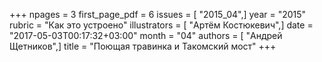 +++
npages = 3
first_page_pdf = 6
issues = [ "2015_04",]
year = "2015"
rubric = "Как это устроено"
illustrators = [ "Артём Костюкевич",]
date = "2017-05-03T00:17:32+03:00"
month = "04"
authors = [ "Андрей Щетников",]
title = "Поющая травинка и Такомский мост"
+++
